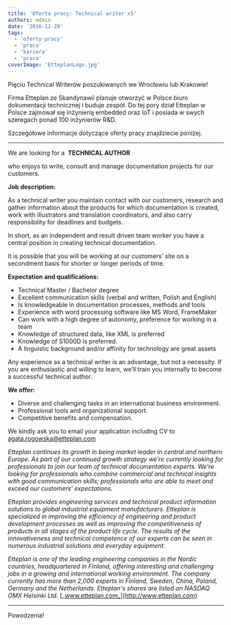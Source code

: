 ```yaml
---
title: 'Oferta pracy: Technical writer x5'
authors: admin
date: '2016-11-29'
tags:
  - 'oferty-pracy'
  - 'praca'
  - 'kariera'
  - 'praca'
coverImage: 'EtteplanLogo.jpg'
---
```


Pięciu Technical Writerów poszukiwanych we Wrocławiu lub Krakowie!

<!--truncate-->

Firma Etteplan ze Skandynawii planuje otworzyć w Polsce biuro dokumentacji
technicznej i buduje zespół. Do tej pory dział Etteplan w Polsce zajmował się
inżynierią embedded oraz IoT i posiada w swych szeregach ponad 100 inżynierów
R&D.

Szczegółowe informacje dotyczące oferty pracy znajdziecie poniżej.

---

We are looking for a  **TECHNICAL AUTHOR**

who enjoys to write, consult and manage documentation projects for our
customers.

**Job description:**

As a technical writer you maintain contact with our customers, research and
gather information about the products for which documentation is created, work
with illustrators and translation coordinators, and also carry responsibility
for deadlines and budgets.

In short, as an independent and result driven team worker you have a central
position in creating technical documentation.

It is possible that you will be working at our customers’ site on a secondment
basis for shorter or longer periods of time.

**Expectation and qualifications:**

- Technical Master / Bachelor degree
- Excellent communication skills (verbal and written, Polish and English)
- Is knowledgeable in documentation processes, methods and tools
- Experience with word processing software like MS Word, FrameMaker
- Can work with a high degree of autonomy, preference for working in a team
- Knowledge of structured data, like XML is preferred
- Knowledge of S1000D is preferred.
- A linguistic background and/or affinity for technology are great assets

Any experience as a technical writer is an advantage, but not a necessity. If
you are enthusiastic and willing to learn, we’ll train you internally to become
a successful technical author.

**We offer:**

- Diverse and challenging tasks in an international business environment.
- Professional tools and organizational support.
- Competitive benefits and compensation.

We kindly ask you to email your application including CV to
[agata.rogowska@etteplan.com](mailto:agata.rogowska@etteplan.com)

_Etteplan continues its growth in being market leader in central and northern
Europe. As part of our continued growth strategy we’re currently looking for
professionals to join our team of technical documentation experts. We’re looking
for professionals who combine commercial and technical insights with good
communication skills; professionals who are able to meet and exceed our
customers’ expectations._

_Etteplan provides engineering services and technical product information
solutions to global industrial equipment manufacturers. Etteplan is specialized
in improving the efficiency of engineering and product development processes as
well as improving the competitiveness of products in all stages of the product
life cycle. The results of the innovativeness and technical competence of our
experts can be seen in numerous industrial solutions and everyday equipment._

_Etteplan is one of the leading engineering companies in the Nordic countries,
headquartered in Finland, offering interesting and challenging jobs in a growing
and international working environment. The company currently has more than 2,000
experts in Finland, Sweden, China, Poland, Germany and the Netherlands.
Etteplan's shares are listed on NASDAQ OMX Helsinki Ltd._
[_www.etteplan.com_](http://www.etteplan.com)

---

Powodzenia!
